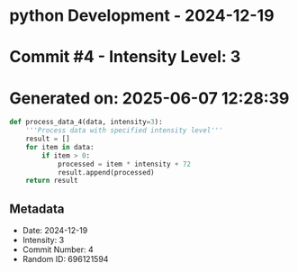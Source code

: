 ﻿# python Development - 2024-12-19
# Commit #4 - Intensity Level: 3
# Generated on: 2025-06-07 12:28:39
```python
def process_data_4(data, intensity=3):
    '''Process data with specified intensity level'''
    result = []
    for item in data:
        if item > 0:
            processed = item * intensity + 72
            result.append(processed)
    return result
```
## Metadata
- Date: 2024-12-19
- Intensity: 3
- Commit Number: 4
- Random ID: 696121594

